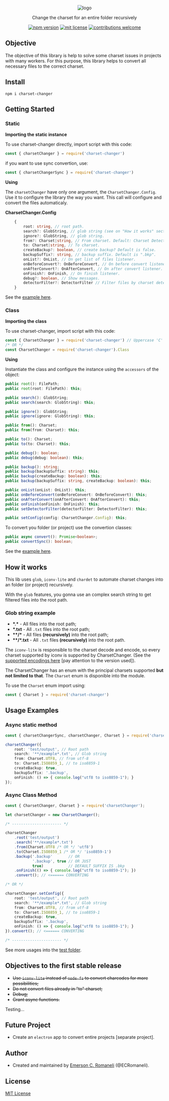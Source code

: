 <p align='center'>
    <img src="https://i.postimg.cc/q7Ln0qrn/logo.png" alt='logo' />
</p>
<p align='center'>
    Change the charset for an entire folder recursively
</p>
<p align='center'>
    <a href='https://www.npmjs.com/package/charset-changer'><img alt='npm version' src='https://img.shields.io/npm/v/charset-changer.svg'/></a>
    <a href='https://github.com/ECRomaneli/CharsetChanger/blob/master/LICENSE'><img alt='mit license' src='https://img.shields.io/badge/license-MIT-blue.svg'/></a>
    <a href='https://github.com/ECRomaneli/CharsetChanger'><img alt='contributions welcome' src='https://img.shields.io/badge/contributions-welcome-brightgreen.svg?style=flat'/></a>
</p>

## Objective

The objective of this library is help to solve some charset issues in projects with many workers. For this purpose, this library helps to convert all necessary files to the correct charset.

## Install

```
npm i charset-changer
```

## Getting Started

### Static

**Importing the static instance**<p/>
To use charset-changer directly, import script with this code:

```typescript
const { charsetChanger } = require('charset-changer')
```

if you want to use sync convertion, use:

```typescript
const { charsetChangerSync } = require('charset-changer')
```

**Using**

The `charsetChanger` have only one argument, the `CharsetChanger.Config`. Use it to configure the library the way you want. This call will configure and convert the files automaticaly.

**CharsetChanger.Config**
```typescript
    {
        root: string, // root path.
        search?: GlobString, // glob string (see on "How it works" section).
        ignore?: GlobString, // glob string.
        from?: Charset|string, // From charset. Default: Charset Detector.
        to: Charset|string, // To charset.
        createBackup?: boolean, // create backup? Default is false.
        backupSuffix?: string, // backup suffix. Default is ".bkp".
        onList?: OnList, // On get list of files listener.
        onBeforeConvert?: OnBeforeConvert, // On before convert listener.
        onAfterConvert?: OnAfterConvert, // On after convert listener.
        onFinish?: OnFinish, // On finish listener.
        debug?: boolean, // Show messages.
        detectorFilter?: DetectorFilter // Filter files by charset detection.
    }
```

See the [example here](#async-static-method).

### Class

**Importing the class**<p/>
To use charset-changer, import script with this code:

```typescript
const { CharsetChanger } = require('charset-changer') // Uppercase 'C'
/* OR */
const CharsetChanger = require('charset-changer').Class
```

**Using**

Instantiate the class and configure the instance using the `accessors` of the object:

```typescript
public root(): FilePath;
public root(root: FilePath): this;

public search(): GlobString;
public search(search: GlobString): this;

public ignore(): GlobString;
public ignore(ignore: GlobString): this;

public from(): Charset;
public from(from: Charset): this;

public to(): Charset;
public to(to: Charset): this;

public debug(): boolean;
public debug(debug: boolean): this;

public backup(): string;
public backup(backupSuffix: string): this;
public backup(createBackup: boolean): this;
public backup(backupSuffix: string, createBackup: boolean): this;

public onList(onList: OnList): this;
public onBeforeConvert(onBeforeConvert: OnBeforeConvert): this;
public onAfterConvert(onAfterConvert: OnAfterConvert): this;
public onFinish(onFinish: OnFinish): this;
public setDetectorFilter(detectorFilter: DetectorFilter): this;

public setConfig(config: CharsetChanger.Config): this;
```

To convert you folder (or project) use the convertion classes:

```typescript
public async convert(): Promise<boolean>;
public convertSync(): boolean;
```

See the [example here](#async-class-method).

## How it works

This lib uses `glob`, `iconv-lite` and `chardet` to automate charset changes into an folder (or project) recursively.

With the `glob` features, you gonna use an complex search string to get filtered files into the root path.

### Glob string example

- **\*.\*** - All files into the root path;
- **\*.txt** - All `.txt` files into the root path;
- **\*\*/\*** - All files **(recursively)** into the root path;
- **\*\*/\*.txt** - All `.txt` files **(recursively)** into the root path.

The `iconv-lite` is responsible to the charset decode and encode, so every charset supported by iconv is supported by CharsetChanger. (See the [supported encodings here](https://github.com/ashtuchkin/iconv-lite#supported-encodings) [pay attention to the version used]).

The CharsetChanger has an enum with the principal charsets supported **but not limited to that**. The `Charset` enum is disponible into the module.

To use the `Charset` enum import using:
```typescript
const { Charset } = require('charset-changer')
```

## Usage Examples

### Async static method
```typescript
const { charsetChangerSync, charsetChanger, Charset } = require('charsetChanger');

charsetChanger({
    root: 'test/output', // Root path
    search: '**/example*.txt', // Glob string
    from: Charset.UTF8, // from utf-8
    to: Charset.ISO8859_1, // to iso8859-1
    createBackup: true,
    backupSuffix: '.backup',
    onFinish: () => { console.log("utf8 to iso8859-1"); }
});
```

### Async Class Method
```typescript
const { CharsetChanger, Charset } = require('charsetChanger');

let charsetChanger = new CharsetChanger();

/* ---------------------- */

charsetChanger
    .root('test/output')
    .search('**/example*.txt')
    .from(Charset.UTF8 /* OR */ 'utf8')
    .to(Charset.ISO8859_1 /* OR */ 'iso8859-1')
    .backup('.backup'       // OR
            '.backup', true // OR JUST 
            true)           // DEFAULT SUFFIX IS .bkp
    .onFinish(() => { console.log("utf8 to iso8859-1"); })
    .convert(); // <====== CONVERTING

/* OR */

charsetChanger.setConfig({
    root: 'test/output', // Root path
    search: '**/example*.txt', // Glob string
    from: Charset.UTF8, // from utf-8
    to: Charset.ISO8859_1, // to iso8859-1
    createBackup: true,
    backupSuffix: '.backup',
    onFinish: () => { console.log("utf8 to iso8859-1"); }
}).convert(); // <====== CONVERTING

/* ---------------------- */
```

See more usages into the [test folder](https://github.com/ECRomaneli/CharsetChanger/blob/master/test).

## Objectives to the first stable release
- <del>Use `iconv-lite` instead of `node-fs` to convert charcodes for more possibilities;</del>
- <del>Do not convert files already in "to" charset;</del>
- <del>Debug;</del>
- <del>Grant async functions.</del>

Testing...

## Future Project
- Create an `electron` app to convert entire projects [separate project].

## Author

- Created and maintained by [Emerson C. Romaneli](https://github.com/ECRomaneli) (@ECRomaneli).

## License

[MIT License](https://github.com/ECRomaneli/CharsetChanger/blob/master/LICENSE)